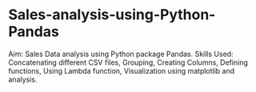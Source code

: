 # Sales-analysis-using-Python-Pandas
Aim: Sales Data analysis using Python package Pandas.
Skills Used: Concatenating different CSV files, Grouping, Creating Columns, Defining functions, Using Lambda function, Visualization using matplotlib and analysis.
